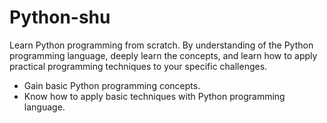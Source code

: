# Python-shu

Learn Python programming from scratch.
By understanding of the Python programming language, deeply learn the concepts, and learn how to apply
practical programming techniques to your specific challenges.

- Gain basic Python programming concepts.
- Know how to apply basic techniques with Python programming language.